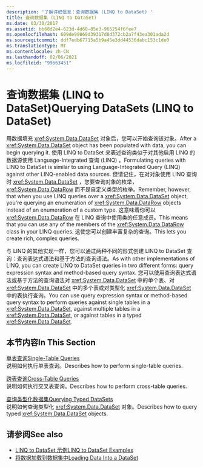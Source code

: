 ```yaml
---
description: '了解详细信息：查询数据集 (LINQ to DataSet) '
title: 查询数据集 (LINQ to DataSet)
ms.date: 03/30/2017
ms.assetid: bb68d2e4-623d-4d60-85e3-965254f6fee7
ms.openlocfilehash: 609de99069d39317d8d372cb2a7f43ea301ada2d
ms.sourcegitcommit: ddf7edb67715a5b9a45e3dd44536dabc153c1de0
ms.translationtype: MT
ms.contentlocale: zh-CN
ms.lasthandoff: 02/06/2021
ms.locfileid: "99663451"
---
```

# <a name="querying-datasets-linq-to-dataset"></a><span data-ttu-id="2f92e-103">查询数据集 (LINQ to DataSet)</span><span class="sxs-lookup"><span data-stu-id="2f92e-103">Querying DataSets (LINQ to DataSet)</span></span>

<span data-ttu-id="2f92e-104">用数据填充 <xref:System.Data.DataSet> 对象后，您可以开始查询该对象。</span><span class="sxs-lookup"><span data-stu-id="2f92e-104">After a <xref:System.Data.DataSet> object has been populated with data, you can begin querying it.</span></span> <span data-ttu-id="2f92e-105">使用 LINQ to DataSet 来表述查询类似于对其他启用 LINQ 的数据源使用 Language-Integrated 查询 (LINQ) 。</span><span class="sxs-lookup"><span data-stu-id="2f92e-105">Formulating queries with LINQ to DataSet is similar to using Language-Integrated Query (LINQ) against other LINQ-enabled data sources.</span></span> <span data-ttu-id="2f92e-106">但请记住，在对对象使用 LINQ 查询时 <xref:System.Data.DataSet> ，您要查询对象的枚举， <xref:System.Data.DataRow> 而不是自定义类型的枚举。</span><span class="sxs-lookup"><span data-stu-id="2f92e-106">Remember, however, that when you use LINQ queries over a <xref:System.Data.DataSet> object, you're querying an enumeration of <xref:System.Data.DataRow> objects instead of an enumeration of a custom type.</span></span> <span data-ttu-id="2f92e-107">这意味着你可以 <xref:System.Data.DataRow> 在 LINQ 查询中使用类的任意成员。</span><span class="sxs-lookup"><span data-stu-id="2f92e-107">This means that you can use any of the members of the <xref:System.Data.DataRow> class in your LINQ queries.</span></span> <span data-ttu-id="2f92e-108">这使您可以创建丰富复杂的查询。</span><span class="sxs-lookup"><span data-stu-id="2f92e-108">This lets you create rich, complex queries.</span></span>  
  
 <span data-ttu-id="2f92e-109">与 LINQ 的其他实现一样，您可以通过两种不同的形式创建 LINQ to DataSet 查询：查询表达式语法和基于方法的查询语法。</span><span class="sxs-lookup"><span data-stu-id="2f92e-109">As with other implementations of LINQ, you can create LINQ to DataSet queries in two different forms: query expression syntax and method-based query syntax.</span></span> <span data-ttu-id="2f92e-110">您可以使用查询表达式语法或基于方法的查询语法对 <xref:System.Data.DataSet> 中的单个表、对 <xref:System.Data.DataSet> 中的多个表或对类型化 <xref:System.Data.DataSet> 中的表执行查询。</span><span class="sxs-lookup"><span data-stu-id="2f92e-110">You can use query expression syntax or method-based query syntax to perform queries against single tables in a <xref:System.Data.DataSet>, against multiple tables in a <xref:System.Data.DataSet>, or against tables in a typed <xref:System.Data.DataSet>.</span></span>  
  
## <a name="in-this-section"></a><span data-ttu-id="2f92e-111">本节内容</span><span class="sxs-lookup"><span data-stu-id="2f92e-111">In This Section</span></span>  

 [<span data-ttu-id="2f92e-112">单表查询</span><span class="sxs-lookup"><span data-stu-id="2f92e-112">Single-Table Queries</span></span>](single-table-queries-linq-to-dataset.md)  
 <span data-ttu-id="2f92e-113">说明如何执行单表查询。</span><span class="sxs-lookup"><span data-stu-id="2f92e-113">Describes how to perform single-table queries.</span></span>  
  
 [<span data-ttu-id="2f92e-114">跨表查询</span><span class="sxs-lookup"><span data-stu-id="2f92e-114">Cross-Table Queries</span></span>](cross-table-queries-linq-to-dataset.md)  
 <span data-ttu-id="2f92e-115">说明如何执行交叉表查询。</span><span class="sxs-lookup"><span data-stu-id="2f92e-115">Describes how to perform cross-table queries.</span></span>  
  
 [<span data-ttu-id="2f92e-116">查询类型化数据集</span><span class="sxs-lookup"><span data-stu-id="2f92e-116">Querying Typed DataSets</span></span>](querying-typed-datasets.md)  
 <span data-ttu-id="2f92e-117">说明如何查询类型化 <xref:System.Data.DataSet> 对象。</span><span class="sxs-lookup"><span data-stu-id="2f92e-117">Describes how to query typed <xref:System.Data.DataSet> objects.</span></span>  
  
## <a name="see-also"></a><span data-ttu-id="2f92e-118">请参阅</span><span class="sxs-lookup"><span data-stu-id="2f92e-118">See also</span></span>

- [<span data-ttu-id="2f92e-119">LINQ to DataSet 示例</span><span class="sxs-lookup"><span data-stu-id="2f92e-119">LINQ to DataSet Examples</span></span>](linq-to-dataset-examples.md)
- [<span data-ttu-id="2f92e-120">将数据加载到数据集中</span><span class="sxs-lookup"><span data-stu-id="2f92e-120">Loading Data Into a DataSet</span></span>](loading-data-into-a-dataset.md)
